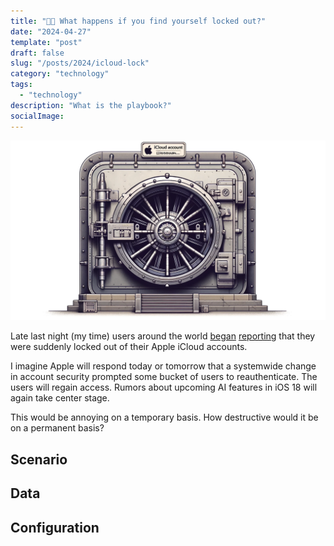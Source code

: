 ```yaml
---
title: "🍎🔐 What happens if you find yourself locked out?"
date: "2024-04-27"
template: "post"
draft: false
slug: "/posts/2024/icloud-lock"
category: "technology"
tags:
  - "technology"
description: "What is the playbook?"
socialImage:
---
```


![iCloud Vault](./media/icloud-vault.webp)

Late last night (my time) users around the world [began](https://9to5mac.com/2024/04/26/signed-out-of-apple-id-account-problem-password/) [reporting](https://www.macrumors.com/2024/04/27/apple-id-accounts-logging-out-users/) that they were suddenly locked out of their Apple iCloud accounts.

I imagine Apple will respond today or tomorrow that a systemwide change in account security prompted some bucket of users to reauthenticate. The users will regain access. Rumors about upcoming AI features in iOS 18 will again take center stage.

This would be annoying on a temporary basis. How destructive would it be on a permanent basis?

## Scenario



## Data

## Configuration